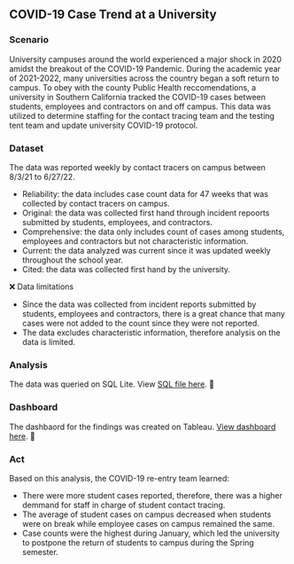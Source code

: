 ## COVID-19 Case Trend at a University

### Scenario
University campuses around the world experienced a major shock in 2020 amidst the breakout of the COVID-19 Pandemic. During the academic year of 2021-2022, many universities across the country began a soft return to campus. To obey with the county Public Health reccomendations, a university in Southern California tracked the COVID-19 cases between students, employees and contractors on and off campus. This data was utilized to determine staffing for the contact tracing team and the testing tent team and update university COVID-19 protocol.

### Dataset
The data was reported weekly by contact tracers on campus between 8/3/21 to 6/27/22. 
* Reliability: the data includes case count data for 47 weeks that was collected by contact tracers on campus. 
* Original: the data was collected first hand through incident repoorts submitted by students, employees, and contractors. 
* Comprehensive: the data only includes count of cases among students, employees and contractors but not characteristic information. 
* Current: the data analyzed was current since it was updated weekly throughout the school year. 
* Cited: the data was collected first hand by the university.

❌ Data limitations
* Since the data was collected from incident reports submitted by students, employees and contractors, there is a great chance that many cases were not added to the count since they were not reported. 
* The data excludes characteristic information, therefore analysis on the data is limited. 

### Analysis
The data was queried on SQL Lite. View [SQL file here](https://github.com/daisycast21/CSUF_Data_Exploration/blob/main/CSUFCOVIDData.sqbpro). 🔗

### Dashboard
The dashbaord for the findings was created on Tableau. [View dashboard here](https://public.tableau.com/app/profile/daisy.castro/viz/COVID-19CaseTrendsataUniversity/Dashboard2). 🔗

### Act
Based on this analysis, the COVID-19 re-entry team learned:
* There were more student cases reported, therefore, there was a higher demmand for staff in charge of student contact tracing. 
* The average of student cases on campus decreased when students were on break while employee cases on campus remained the same. 
* Case counts were the highest during January, which led the university to postpone the return of students to campus during the Spring semester. 

